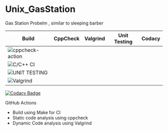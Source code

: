 # Unix_GasStation
Gas Station Probelm , similar to sleeping barber 



|Build|CppCheck|Valgrind|Unit Testing|Codacy|
|-----|--------|--------|------------|------|
|![cppcheck-action](https://github.com/99002442/Unix_GasStation/workflows/cppcheck-action/badge.svg)|
|![C/C++ CI](https://github.com/99002442/Unix_GasStation/workflows/C/C++%20CI/badge.svg)|                                                                                         
|![UNIT TESTING](https://github.com/99002442/Unix_GasStation/workflows/UNIT%20TESTING/badge.svg)|
|![Valgrind](https://github.com/99002442/Unix_GasStation/workflows/Valgrind/badge.svg)|
[![Codacy Badge](https://app.codacy.com/project/badge/Grade/396eeae2cf00429294c8933917b6b280)](https://www.codacy.com/gh/99002442/Unix_GasStation/dashboard?utm_source=github.com&amp;utm_medium=referral&amp;utm_content=99002442/Unix_GasStation&amp;utm_campaign=Badge_Grade)


GitHub Actions
- Build using Make for CI
- Static code analysis using cppcheck
- Dynamic Code analysis using Valgrind
